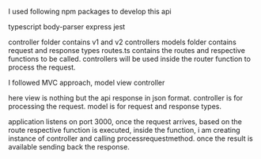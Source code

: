 I used following npm packages to develop this api

typescript
body-parser
express
jest

controller folder contains v1 and v2 controllers
models folder contains request and response types
routes.ts contains the routes and respective functions to be called.
controllers will be used inside the router function to process the request.

I followed MVC approach,
model
view
controller

here view is nothing but the api response in json format.
controller is for processing the request.
model is for request and response types.

application listens on port 3000, once the request arrives, based on the route
respective function is executed, inside the function, i am creating instance of controller
and calling processrequestmethod. once the result is available sending back the response.
